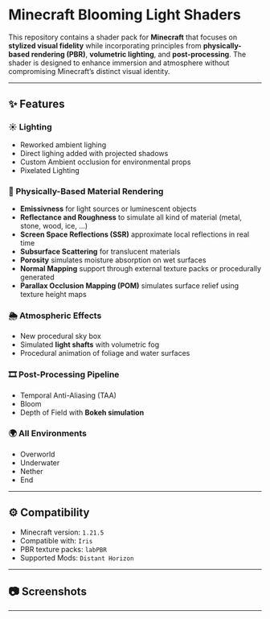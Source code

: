 #  Minecraft Blooming Light Shaders

This repository contains a shader pack for **Minecraft** that focuses on **stylized visual fidelity** while incorporating principles from **physically-based rendering (PBR)**, **volumetric lighting**, and **post-processing**. The shader is designed to enhance immersion and atmosphere without compromising Minecraft’s distinct visual identity.

---

## ✨ Features

### ☀️ Lighting

- Reworked ambient lighing
- Direct lighing added with projected shadows
- Custom Ambient occlusion for environmental props
- Pixelated Lighting

### 🧱 Physically-Based Material Rendering

- **Emissivness** for light sources or luminescent objects
- **Reflectance and Roughness** to simulate all kind of material (metal, stone, wood, ice, ...)
- **Screen Space Reflections (SSR)** approximate local reflections in real time
- **Subsurface Scattering** for translucent materials
- **Porosity** simulates moisture absorption on wet surfaces
- **Normal Mapping** support through external texture packs or procedurally generated
- **Parallax Occlusion Mapping (POM)** simulates surface relief using texture height maps

### 🌦️ Atmospheric Effects

- New procedural sky box
- Simulated **light shafts** with volumetric fog
- Procedural animation of foliage and water surfaces

### 🎞️ Post-Processing Pipeline

- Temporal Anti-Aliasing (TAA)
- Bloom
- Depth of Field with **Bokeh simulation**

### 🌍 All Environments

- Overworld
- Underwater
- Nether
- End

---

## ⚙️ Compatibility

- Minecraft version: `1.21.5`  
- Compatible with: `Iris`
- PBR texture packs: `labPBR`
- Supported Mods: `Distant Horizon`

---

## 📷 Screenshots

<!-- Insert example screenshots or gif previews here -->

---
